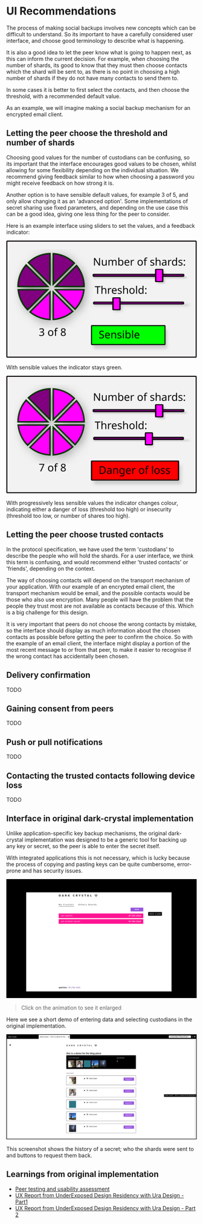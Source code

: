 # UI Recommendations

The process of making social backups involves new concepts which can be difficult to understand.  So its important to have a carefully considered user interface, and choose good terminology to describe what is happening. 

It is also a good idea to let the peer know what is going to happen next, as this can inform the current decision.  For example, when choosing the number of shards, its good to know that they must then choose contacts which the shard will be sent to, as there is no point in choosing a high number of shards if they do not have many contacts to send them to.

In some cases it is better to first select the contacts, and then choose the threshold, with a recommended default value.

As an example, we will imagine making a social backup mechanism for an encrypted email client.

## Letting the peer choose the threshold and number of shards

Choosing good values for the number of custodians can be confusing, so its important that the interface encourages good values to be chosen, whilst allowing for some flexibility depending on the individual situation.  We recommend giving feedback similar to how when choosing a password you might receive feedback on how strong it is. 

Another option is to have sensible default values, for example 3 of 5, and only allow changing it as an 'advanced option'.  Some implementations of secret sharing use fixed parameters, and depending on the use case this can be a good idea, giving one less thing for the peer to consider.

Here is an example interface using sliders to set the values, and a feedback indicator:

![Crystal pie 1](./assets/crystalpie1.svg)

With sensible values the indicator stays green.

![Crystal pie 2](./assets/crystalpie2.svg)

With progressively less sensible values the indicator changes colour, indicating either a danger of loss (threshold too high) or insecurity (threshold too low, or number of shares too high).

## Letting the peer choose trusted contacts

In the protocol specification, we have used the term 'custodians' to describe the people who will hold the shards. For a user interface, we think this term is confusing, and would recommend either 'trusted contacts' or 'friends', depending on the context.

The way of choosing contacts will depend on the transport mechanism of your application.  With our example of an encrypted email client, the transport mechanism would be email, and the possible contacts would be those who also use encryption.  Many people will have the problem that the people they trust most are not available as contacts because of this.  Which is a big challenge for this design.

It is very important that peers do not choose the wrong contacts by mistake, so the interface should display as much information about the chosen contacts as possible before getting the peer to confirm the choice. So with the example of an email client, the interface might display a portion of the most recent message to or from that peer, to make it easier to recognise if the wrong contact has accidentally been chosen.

## Delivery confirmation

TODO

## Gaining consent from peers

TODO

## Push or pull notifications

TODO

## Contacting the trusted contacts following device loss

TODO

## Interface in original dark-crystal implementation

Unlike application-specific key backup mechanisms, the original dark-crystal implementation was designed to be a generic tool for backing up any key or secret, so the peer is able to enter the secret itself.

With integrated applications this is not necessary, which is lucky because the process of copying and pasting keys can be quite cumbersome, error-prone and has security issues. 

[![gif](./assets/dark-crystal-3.gif)](./assets/dark-crystal-3.gif)

> Click on the animation to see it enlarged

Here we see a short demo of entering data and selecting custodians in the original implementation.

![screenshot showing secret history](./assets/secret-history-screenshot.png)

This screenshot shows the history of a secret; who the shards were sent to and buttons to request them back.

## Learnings from original implementation

- [Peer testing and usability assessment](https://gitlab.com/dark-crystal/research/blob/master/dark_crystal-report_peer_testing_and_usability_assessment.md)
- [UX Report from UnderExposed Design Residency with Ura Design - Part1](https://gitlab.com/dark-crystal/research/blob/master/underexposed1.md)
- [UX Report from UnderExposed Design Residency with Ura Design - Part 2](https://gitlab.com/dark-crystal/research/blob/master/underexposed2.md)
